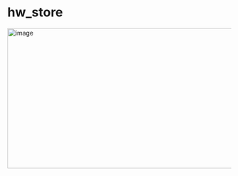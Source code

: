 # hw_store
<img width="636" height="316" alt="image" src="https://github.com/user-attachments/assets/a49b85e2-94a3-40dd-a9c7-572ec9b15f09" />
